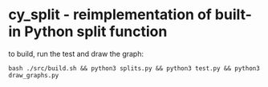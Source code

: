 # cy_split - reimplementation of built-in Python split function

to build, run the test and draw the graph:

`bash ./src/build.sh && python3 splits.py && python3 test.py && python3 draw_graphs.py`
